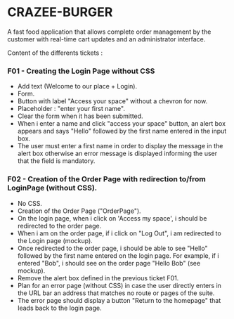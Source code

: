 # CRAZEE-BURGER

A fast food application that allows complete order management by the customer with real-time cart updates and an administrator interface.

Content of the differents tickets :

### F01 - Creating the Login Page without CSS
- Add text (Welcome to our place + Login).
- Form.
- Button with label "Access your space" without a chevron for now.
- Placeholder : "enter your first name".
- Clear the form when it has been submitted.
- When i enter a name and click "access your space" button, an alert box appears and says "Hello" followed by the first name entered in the input box.
- The user must enter a first name in order to display the message in the alert box otherwise an error message is displayed informing the user that the field is mandatory.

### F02 - Creation of the Order Page with redirection to/from LoginPage (without CSS).

- No CSS.
- Creation of the Order Page ("OrderPage").
- On the login page, when i click on 'Access my space', i should be redirected to the order page.
- When i am on the order page, if i click on "Log Out", i am redirected to the Login page (mockup).
- Once redirected to the order page, i should be able to see "Hello" followed by the first name entered on the login page. For example, if i entered "Bob", i should see on the order page "Hello Bob" (see mockup).
- Remove the alert box defined in the previous ticket F01.
- Plan for an error page (without CSS) in case the user directly enters in the URL bar an address that matches no route or pages of the suite. 
- The error page should display a button "Return to the homepage" that leads back to the login page.


